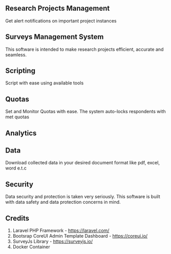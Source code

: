 ## Research Projects Management

Get alert notifications on important project instances

## Surveys Management System

This software is intended to make research projects efficient, accurate and seamless.

## Scripting

Script with ease using available tools

## Quotas

Set and Monitor Quotas with ease. The system auto-locks respondents with met quotas

## Analytics


## Data

Download collected data in your desired document format like pdf, excel, word e.t.c

## Security

Data security and protection is taken very seriously. This software is built with data safety and data protection concerns in mind.

## Credits
   1. Laravel PHP Framework - https://laravel.com/
   2. Bootsrap CoreUI Admin Template Dashboard - https://coreui.io/
   3. SurveyJs Library - https://surveyjs.io/
   4. Docker Container

